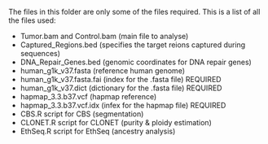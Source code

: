 The files in this folder are only some of the files required.
This is a list of all the files used:

- Tumor.bam and Control.bam (main file to analyse)     
- Captured_Regions.bed (specifies the target reions captured during sequences)     
- DNA_Repair_Genes.bed (genomic coordinates for DNA repair genes)     
- human_g1k_v37.fasta (reference human genome)     
- human_g1k_v37.fasta.fai (index for the .fasta file) REQUIRED      
- human_g1k_v37.dict (dictionary for the .fasta file) REQUIRED     
- hapmap_3.3.b37.vcf (hapmap reference)     
- hapmap_3.3.b37.vcf.idx (infex for the hapmap file) REQUIRED     
- CBS.R script for CBS (segmentation)       
- CLONET.R script for CLONET (purity & ploidy estimation)      
- EthSeq.R script for EthSeq (ancestry analysis)        


